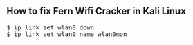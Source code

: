 <h2>How to fix Fern Wifi Cracker in Kali Linux</h2>
<pre>$ ip link set wlan0 down
$ ip link set wlan0 name wlan0mon</pre>
